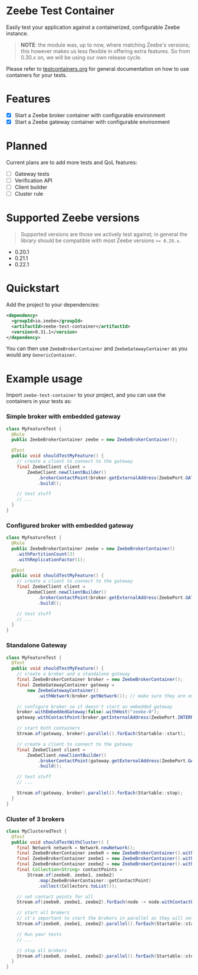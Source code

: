 Zeebe Test Container
====================

Easily test your application against a containerized, configurable Zeebe instance.

> **NOTE**: the module was, up to now, where matching Zeebe's versions; this however makes us less flexible in
offering extra features. So from 0.30.x on, we will be using our own release cycle.

Please refer to [testcontainers.org](https://testcontainers.org) for general documentation on how to
use containers for your tests.

Features
========

- [x] Start a Zeebe broker container with configurable environment
- [x] Start a Zeebe gateway container with configurable environment

Planned
=======

Current plans are to add more tests and QoL features:

- [ ] Gateway tests
- [ ] Verification API
- [ ] Client builder
- [ ] Cluster rule

Supported Zeebe versions
========================

> Supported versions are those we actively test against; in general the library should be
compatible with most Zeebe versions `>= 0.20.x`.

- 0.20.1
- 0.21.1
- 0.22.1

Quickstart
==========

Add the project to your dependencies:

```xml
<dependency>
  <groupId>io.zeebe</groupId>
  <artifactId>zeebe-test-container</artifactId>
  <version>0.31.1</version>
</dependency>
```

You can then use `ZeebeBrokerContainer` and `ZeebeGatewayContainer` as you would any `GenericContainer`.

Example usage
=============

Import `zeebe-test-container` to your project, and you can use the containers in your
tests as:

### Simple broker with embedded gateway
```java
class MyFeatureTest {
  @Rule
  public ZeebeBrokerContainer zeebe = new ZeebeBrokerContainer();

  @Test
  public void shouldTestMyFeature() {
    // create a client to connect to the gateway
    final ZeebeClient client =
        ZeebeClient.newClientBuilder()
            .brokerContactPoint(broker.getExternalAddress(ZeebePort.GATEWAY))
            .build();

    // test stuff
    // ...
  }
}
```

### Configured broker with embedded gateway
```java
class MyFeatureTest {
  @Rule
  public ZeebeBrokerContainer zeebe = new ZeebeBrokerContainer()
    .withPartitionCount(3)
    .withReplicationFactor(1);

  @Test
  public void shouldTestMyFeature() {
    // create a client to connect to the gateway
    final ZeebeClient client =
        ZeebeClient.newClientBuilder()
            .brokerContactPoint(broker.getExternalAddress(ZeebePort.GATEWAY))
            .build();

    // test stuff
    // ...
  }
}
```

### Standalone Gateway
```java
class MyFeatureTest {
  @Test
  public void shouldTestMyFeature() {
    // create a broker and a standalone gateway
    final ZeebeBrokerContainer broker = new ZeebeBrokerContainer();
    final ZeebeGatewayContainer gateway =
        new ZeebeGatewayContainer()
            .withNetwork(broker.getNetwork()); // make sure they are on the same network

    // configure broker so it doesn't start an embedded gateway
    broker.withEmbeddedGateway(false).withHost("zeebe-0");
    gateway.withContactPoint(broker.getInternalAddress(ZeebePort.INTERNAL_API));

    // start both containers
    Stream.of(gateway, broker).parallel().forEach(Startable::start);

    // create a client to connect to the gateway
    final ZeebeClient client =
        ZeebeClient.newClientBuilder()
            .brokerContactPoint(gateway.getExternalAddress(ZeebePort.GATEWAY))
            .build();

    // test stuff
    // ...

    Stream.of(gateway, broker).parallel().forEach(Startable::stop);
  }
}
```

### Cluster of 3 brokers
```java
class MyClusteredTest {
  @Test
  public void shouldTestWithCluster() {
    final Network network = Network.newNetwork();
    final ZeebeBrokerContainer zeebe0 = new ZeebeBrokerContainer().withNetwork(network).withNodeId(0).withHost("zeebe-0");
    final ZeebeBrokerContainer zeebe1 = new ZeebeBrokerContainer().withNetwork(network).withNodeId(1).withHost("zeebe-1");
    final ZeebeBrokerContainer zeebe2 = new ZeebeBrokerContainer().withNetwork(network).withNodeId(2).withHost("zeebe-2");
    final Collection<String> contactPoints =
        Stream.of(zeebe0, zeebe1, zeebe2)
            .map(ZeebeBrokerContainer::getContactPoint)
            .collect(Collectors.toList());

    // set contact points for all
    Stream.of(zeebe0, zeebe1, zeebe2).forEach(node -> node.withContactPoints(contactPoints));

    // start all brokers
    // it's important to start the brokers in parallel as they will not be ready until a Raft is formed
    Stream.of(zeebe0, zeebe1, zeebe2).parallel().forEach(Startable::start);

    // Run your tests
    // ...

    // stop all brokers
    Stream.of(zeebe0, zeebe1, zeebe2).parallel().forEach(Startable::stop);
  }
}
```
